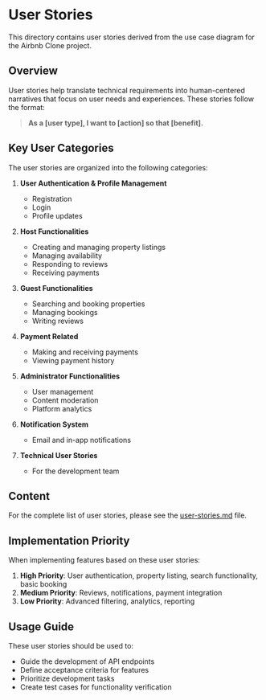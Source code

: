 # User Stories

This directory contains user stories derived from the use case diagram for the Airbnb Clone project.

## Overview

User stories help translate technical requirements into human-centered narratives that focus on user needs and experiences. These stories follow the format:

> **As a [user type], I want to [action] so that [benefit].**

## Key User Categories

The user stories are organized into the following categories:

1. **User Authentication & Profile Management**
   - Registration
   - Login
   - Profile updates

2. **Host Functionalities**
   - Creating and managing property listings
   - Managing availability
   - Responding to reviews
   - Receiving payments

3. **Guest Functionalities**
   - Searching and booking properties
   - Managing bookings
   - Writing reviews

4. **Payment Related**
   - Making and receiving payments
   - Viewing payment history

5. **Administrator Functionalities**
   - User management
   - Content moderation
   - Platform analytics

6. **Notification System**
   - Email and in-app notifications

7. **Technical User Stories**
   - For the development team

## Content

For the complete list of user stories, please see the [user-stories.md](./user-stories.md) file.

## Implementation Priority

When implementing features based on these user stories:

1. **High Priority**: User authentication, property listing, search functionality, basic booking
2. **Medium Priority**: Reviews, notifications, payment integration
3. **Low Priority**: Advanced filtering, analytics, reporting

## Usage Guide

These user stories should be used to:
- Guide the development of API endpoints
- Define acceptance criteria for features
- Prioritize development tasks
- Create test cases for functionality verification
